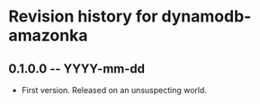 # Revision history for dynamodb-amazonka

## 0.1.0.0 -- YYYY-mm-dd

* First version. Released on an unsuspecting world.
